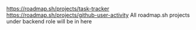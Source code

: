 https://roadmap.sh/projects/task-tracker
https://roadmap.sh/projects/github-user-activity
All roadmap.sh projects under backend role will be in here
